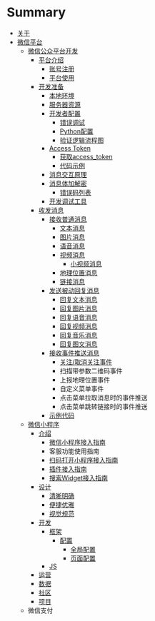 # Summary

* [关于](README.md)
* [微信平台](wei-xin-ping-tai.md)
  * [微信公众平台开发](chapter1.md)
    * [平台介绍](chapter1/ping-tai-jie-shao.md)
      * [账号注册](chapter1/ping-tai-jie-shao/zhang-hao-zhu-ce.md)
      * [平台使用](chapter1/ping-tai-jie-shao/ping-tai-shi-yong.md)
    * [开发准备](chapter1/kai-shi-kai-fa.md)
      * [本地环境](chapter1/ben-di-huan-jing.md)
      * [服务器资源](chapter1/fu-wu-qi-zi-yuan.md)
      * [开发者配置](chapter1/kai-fa-zhe-pei-zhi.md)
        * [错误调试](chapter1/kai-fa-zhe-pei-zhi/cuo-wu-diao-shi.md)
        * [Python配置](chapter1/kai-fa-zhe-pei-zhi/pythonpei-zhi.md)
        * [验证逻辑流程图](chapter1/kai-fa-zhe-pei-zhi/yan-zheng-luo-ji-liu-cheng-tu.md)
      * [Access Token](chapter1/access-token.md)
        * [获取access\_token](chapter1/access-token/huo-qu-access-token.md)
        * [代码示例](chapter1/access-token/dai-ma-shi-li.md)
      * [消息交互原理](chapter1/xiao-xi-jiao-hu-yuan-li.md)
      * [消息体加解密](chapter1/xiao-xi-ti-jia-jie-mi-shi-xian.md)
        * [错误码列表](chapter1/xiao-xi-ti-jia-jie-mi-shi-xian/cuo-wu-ma-lie-biao.md)
      * [开发调试工具](chapter1/kai-fa-diao-shi-gong-ju.md)
    * [收发消息](chapter1/shou-fa-xiao-xi.md)
      * [接收普通消息](chapter1/shou-fa-xiao-xi/jie-shou-pu-tong-xiao-xi.md)
        * [文本消息](chapter1/shou-fa-xiao-xi/jie-shou-pu-tong-xiao-xi/wen-ben-xiao-xi.md)
        * [图片消息](chapter1/shou-fa-xiao-xi/jie-shou-pu-tong-xiao-xi/tu-pian-xiao-xi.md)
        * [语音消息](chapter1/shou-fa-xiao-xi/jie-shou-pu-tong-xiao-xi/yu-yin-xiao-xi.md)
        * [视频消息](chapter1/shou-fa-xiao-xi/jie-shou-pu-tong-xiao-xi/shi-pin-xiao-xi.md)
          * [小视频消息](chapter1/shou-fa-xiao-xi/jie-shou-pu-tong-xiao-xi/xiao-shi-pin-xiao-xi.md)
        * [地理位置消息](chapter1/shou-fa-xiao-xi/jie-shou-pu-tong-xiao-xi/di-li-wei-zhi-xiao-xi.md)
        * [链接消息](chapter1/shou-fa-xiao-xi/jie-shou-pu-tong-xiao-xi/lian-jie-xiao-xi.md)
      * [发送被动回复消息](chapter1/shou-fa-xiao-xi/fa-song-bei-dong-hui-fu-xiao-xi.md)
        * [回复文本消息](chapter1/shou-fa-xiao-xi/fa-song-bei-dong-hui-fu-xiao-xi/hui-fu-wen-ben-xiao-xi.md)
        * [回复图片消息](chapter1/shou-fa-xiao-xi/fa-song-bei-dong-hui-fu-xiao-xi/hui-fu-tu-pian-xiao-xi.md)
        * [回复语音消息](chapter1/shou-fa-xiao-xi/fa-song-bei-dong-hui-fu-xiao-xi/hui-fu-yu-yin-xiao-xi.md)
        * [回复视频消息](chapter1/shou-fa-xiao-xi/fa-song-bei-dong-hui-fu-xiao-xi/hui-fu-shi-pin-xiao-xi.md)
        * [回复音乐消息](chapter1/shou-fa-xiao-xi/fa-song-bei-dong-hui-fu-xiao-xi/hui-fu-yin-le-xiao-xi.md)
        * [回复图文消息](chapter1/shou-fa-xiao-xi/fa-song-bei-dong-hui-fu-xiao-xi/hui-fu-tu-wen-xiao-xi.md)
      * [接收事件推送消息](chapter1/shou-fa-xiao-xi/jie-shou-shi-jian-tui-song-xiao-xi.md)
        * [关注/取消关注事件](chapter1/shou-fa-xiao-xi/jie-shou-shi-jian-tui-song-xiao-xi/guan-6ce8-qu-xiao-guan-zhu-shi-jian.md)
        * 扫描带参数二维码事件
        * 上报地理位置事件
        * 自定义菜单事件
        * 点击菜单拉取消息时的事件推送
        * 点击菜单跳转链接时的事件推送
      * [示例代码](chapter1/shou-fa-xiao-xi/shi-li-dai-ma.md)
  * [微信小程序](wei-xin-xiao-cheng-xu.md)
    * [介绍](wei-xin-xiao-cheng-xu/jieshao.md)
      * [微信小程序接入指南](wei-xin-xiao-cheng-xu/jieshao/wei-xin-xiao-cheng-xu-jie-ru-zhi-nan.md)
      * 客服功能使用指南
      * [扫码打开小程序接入指南](wei-xin-xiao-cheng-xu/jieshao/sao-ma-da-kai-xiao-cheng-xu-jie-ru-zhi-nan.md)
      * [插件接入指南](wei-xin-xiao-cheng-xu/jieshao/cha-jian-jie-ru-zhi-nan.md)
      * [搜索Widget接入指南](wei-xin-xiao-cheng-xu/jieshao/sou-suo-widget-jie-ru-zhi-nan.md)
    * [设计](wei-xin-xiao-cheng-xu/she-ji.md)
      * [清晰明确](wei-xin-xiao-cheng-xu/she-ji/qing-xi-ming-que.md)
      * [便捷优雅](wei-xin-xiao-cheng-xu/she-ji/bian-jie-you-ya.md)
      * [视觉规范](wei-xin-xiao-cheng-xu/she-ji/shi-jue-gui-fan.md)
    * [开发](wei-xin-xiao-cheng-xu/kai-fa.md)
      * [框架](wei-xin-xiao-cheng-xu/kai-fa/kuangjia.md)
        * [配置](wei-xin-xiao-cheng-xu/kai-fa/kuangjia/pei-zhi.md)
          * [全局配置](wei-xin-xiao-cheng-xu/kai-fa/kuangjia/pei-zhi/quan-ju-pei-zhi.md)
          * [页面配置](wei-xin-xiao-cheng-xu/kai-fa/kuangjia/pei-zhi/ye-mian-pei-zhi.md)
      * [JS](wei-xin-xiao-cheng-xu/kai-fa/js.md)
    * [运营](wei-xin-xiao-cheng-xu/yun-ying.md)
    * [数据](wei-xin-xiao-cheng-xu/shu-ju.md)
    * [社区](wei-xin-xiao-cheng-xu/she-qu.md)
    * [项目](wei-xin-xiao-cheng-xu/xiang-mu.md)
  * 微信支付

